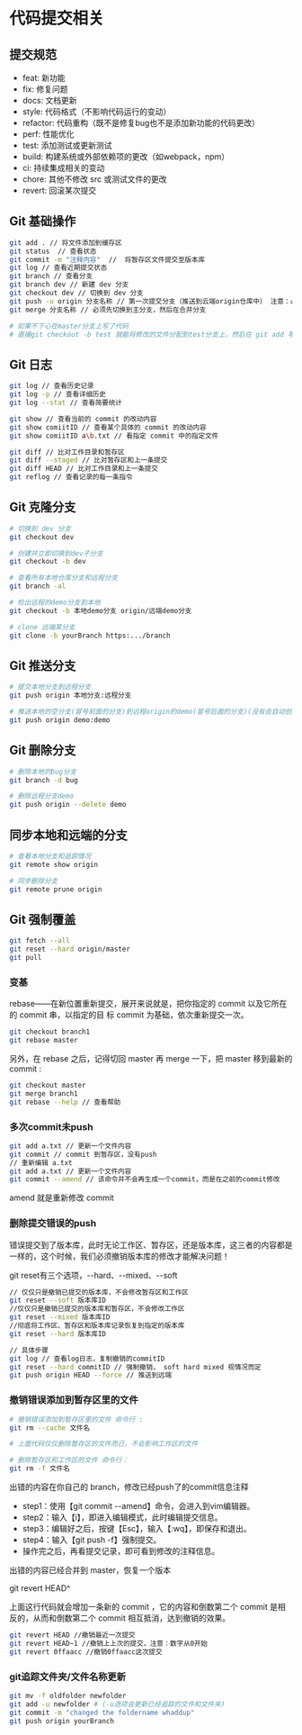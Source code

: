 # 代码提交相关

## 提交规范

- feat: 新功能
- fix: 修复问题
- docs: 文档更新
- style: 代码格式（不影响代码运行的变动）
- refactor: 代码重构（既不是修复bug也不是添加新功能的代码更改）
- perf: 性能优化
- test: 添加测试或更新测试
- build: 构建系统或外部依赖项的更改（如webpack，npm）
- ci: 持续集成相关的变动
- chore: 其他不修改 src 或测试文件的更改
- revert: 回滚某次提交

## Git 基础操作

```bash
git add . // 将文件添加到缓存区
git status  // 查看状态
git commit -m "注释内容"  //  将暂存区文件提交至版本库
git log // 查看近期提交状态
git branch // 查看分支
git branch dev // 新建 dev 分支
git checkout dev // 切换到 dev 分支
git push -u origin 分支名称 // 第一次提交分支（推送到云端origin仓库中） 注意：必须切换到此子分支下才能提交！！！-u就表示第一次， 
git merge 分支名称 // 必须先切换到主分支，然后在合并分支

# 如果不下心在master分支上写了代码
# 直接git checkout -b test 就能将修改的文件分配到test分支上，然后在 git add 等操作
```

## Git 日志

```bash
git log // 查看历史记录
git log -p // 查看详细历史
git log --stat // 查看简要统计

git show // 查看当前的 commit 的改动内容
git show comiitID // 查看某个具体的 commit 的改动内容
git show comiitID a\b.txt // 看指定 commit 中的指定文件

git diff // 比对工作目录和暂存区
git diff --staged // 比对暂存区和上一条提交
git diff HEAD // 比对工作目录和上一条提交
git reflog // 查看记录的每一条指令
```

## Git 克隆分支

```bash
# 切换到 dev 分支
git checkout dev

# 创建并立即切换到dev子分支
git checkout -b dev

# 查看所有本地仓库分支和远程分支
git branch -al 

# 检出远程的demo分支到本地
git checkout -b 本地demo分支 origin/远端demo分支

# clone 远端某分支
git clone -b yourBranch https:.../branch
```

## Git 推送分支

```bash
# 提交本地分支到远程分支
git push origin 本地分支:远程分支 

# 推送本地的空分支(冒号前面的分支)到远程origin的demo(冒号后面的分支)(没有会自动创建)
git push origin demo:demo
```

## Git 删除分支

```bash
# 删除本地的bug分支
git branch -d bug

# 删除远程分支demo
git push origin --delete demo
```

## 同步本地和远端的分支

```bash
# 查看本地分支和追踪情况
git remote show origin

# 同步删除分支
git remote prune origin
```

## Git 强制覆盖

```bash
git fetch --all
git reset --hard origin/master
git pull
```

### 变基

rebase——在新位置重新提交，展开来说就是，把你指定的 commit 以及它所在的 commit 串，以指定的目 标 commit 为基础，依次重新提交一次。

```bash
git checkout branch1
git rebase master
```

另外，在 rebase 之后，记得切回 master 再 merge 一下，把 master 移到最新的 commit :

```bash
git checkout master
git merge branch1
git rebase --help // 查看帮助
```

### 多次commit未push

```bash
git add a.txt // 更新一个文件内容
git commit // commit 到暂存区，没有push
// 重新编辑 a.txt
git add a.txt // 更新一个文件内容
git commit --amend // 该命令并不会再生成一个commit，而是在之前的commit修改
```

amend 就是重新修改 commit

### 删除提交错误的push

错误提交到了版本库，此时无论工作区、暂存区，还是版本库，这三者的内容都是一样的，</font>这个时候，我们必须撤销版本库的修改才能解决问题！

git reset有三个选项，--hard、--mixed、--soft

```bash
// 仅仅只是撤销已提交的版本库，不会修改暂存区和工作区
git reset --soft 版本库ID
//仅仅只是撤销已提交的版本库和暂存区，不会修改工作区
git reset --mixed 版本库ID
//彻底将工作区、暂存区和版本库记录恢复到指定的版本库
git reset --hard 版本库ID

// 具体步骤
git log // 查看log日志，复制撤销的commitID
git reset --hard commitID // 强制撤销， soft hard mixed 视情况而定
git push origin HEAD --force // 推送到远端
```

### 撤销错误添加到暂存区里的文件
```bash
# 撤销错误添加到暂存区里的文件 命令行 : 
git rm --cache 文件名

# 上面代码仅仅删除暂存区的文件而已，不会影响工作区的文件 

# 删除暂存区和工作区的文件 命令行：
git rm -f 文件名
```

出错的内容在你自己的 branch，修改已经push了的commit信息注释

+ step1：使用【git commit --amend】命令，会进入到vim编辑器。
+ step2：输入【i】，即进入编辑模式，此时编辑提交信息。
+ step3：编辑好之后，按键【Esc】，输入【:wq】，即保存和退出。
+ step4：输入【git push -f】强制提交。
+ 操作完之后，再看提交记录，即可看到修改的注释信息。

出错的内容已经合并到 master，恢复一个版本

git revert HEAD^

上面这行代码就会增加一条新的 commit ，它的内容和倒数第二个 commit 是相反的，从而和倒数第二个 commit 相互抵消，达到撤销的效果。

```bash
git revert HEAD //撤销最近一次提交
git revert HEAD~1 //撤销上上次的提交，注意：数字从0开始
git revert 0ffaacc //撤销0ffaacc这次提交
```

### git追踪文件夹/文件名称更新
```bash
git mv -f oldfolder newfolder
git add -u newfolder # (-u选项会更新已经追踪的文件和文件夹)
git commit -m "changed the foldername whaddup"
git push origin yourBranch
```

